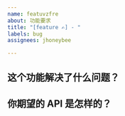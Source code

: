 ```yaml
---
name: featuvzfre
about: 功能要求
title: "[feature ✍] - "
labels: bug
assignees: jhoneybee

---
```



## 这个功能解决了什么问题？

<!--
请尽可能详尽地说明这个需求的用例和场景。最重要的是：解释清楚是怎样的用户体验需求催生了这个功能上的需求。
-->

## 你期望的 API 是怎样的？

<!--
描述一下你期望这个新功能的 API 是如何使用的，并提供一些代码示例。请用 Markdown 格式化你的代码片段。
-->
